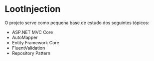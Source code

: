# LootInjection

O projeto serve como pequena base de estudo dos seguintes tópicos:
- ASP.NET MVC Core
- AutoMapper
- Entity Framework Core
- FluentValidation
- Repository Pattern
